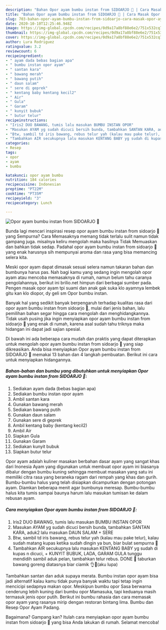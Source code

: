 ```yaml
---
description: "Bahan Opor ayam bumbu instan from SIDOARJO 🥰 | Cara Masak Opor ayam bumbu instan from SIDOARJO 🥰 Yang Menggugah Selera"
title: "Bahan Opor ayam bumbu instan from SIDOARJO 🥰 | Cara Masak Opor ayam bumbu instan from SIDOARJO 🥰 Yang Menggugah Selera"
slug: 703-bahan-opor-ayam-bumbu-instan-from-sidoarjo-cara-masak-opor-ayam-bumbu-instan-from-sidoarjo-yang-menggugah-selera
date: 2020-10-10T12:25:46.948Z
image: https://img-global.cpcdn.com/recipes/0d9a17a8bf88e6e2/751x532cq70/opor-ayam-bumbu-instan-from-sidoarjo-🥰-foto-resep-utama.jpg
thumbnail: https://img-global.cpcdn.com/recipes/0d9a17a8bf88e6e2/751x532cq70/opor-ayam-bumbu-instan-from-sidoarjo-🥰-foto-resep-utama.jpg
cover: https://img-global.cpcdn.com/recipes/0d9a17a8bf88e6e2/751x532cq70/opor-ayam-bumbu-instan-from-sidoarjo-🥰-foto-resep-utama.jpg
author: Lura Rodriguez
ratingvalue: 3.2
reviewcount: 6
recipeingredient:
- " ayam dada bebas bagian apa"
- " bumbu instan opor ayam"
- " santan kara"
- " bawang merah"
- " bawang putih"
- " daun salam"
- " sere di geprek"
- " kentang baby kentang kecil2"
- " Air"
- " Gula"
- " Garam"
- " kunyit bubuk"
- " butur telur"
recipeinstructions:
- "Iris2 DUO BAWANG, tumis lalu masukan BUMBU INSTAN OPOR"
- "Masukan AYAM yg sudah dicuci bersih bunda, tambahkan SANTAN KARA, aduk2 lalu masukan DAUN SALAM + SERE"
- "Btw, sambil td iris bawang, rebus telur yah (kalau mau pake telur), kalau sudah matang kupas ketika sudah dingin ya bun, biar bulat sempurna 😬"
- "Tambahkan AIR secukupnya lalu masukan KENTANG BABY yg sudah di kupas n dicuci, + KUNYIT BUBUK, LADA, GARAM GULA tunggu mendidih sambil aduk pelan, tambahkan telur rebus. DONE 🥰 taburkan bawang goreng diatasnya biar ciamik 👌😬(aku lupa)"
categories:
- Resep
tags:
- opor
- ayam
- bumbu

katakunci: opor ayam bumbu 
nutrition: 184 calories
recipecuisine: Indonesian
preptime: "PT22M"
cooktime: "PT35M"
recipeyield: "3"
recipecategory: Lunch

---
```



![Opor ayam bumbu instan from SIDOARJO 🥰](https://img-global.cpcdn.com/recipes/0d9a17a8bf88e6e2/751x532cq70/opor-ayam-bumbu-instan-from-sidoarjo-🥰-foto-resep-utama.jpg)

Bunda lagi mencari inspirasi resep opor ayam bumbu instan from sidoarjo 🥰 yang Sempurna? Cara Memasaknya memang tidak terlalu sulit namun tidak gampang juga. misalnya keliru mengolah maka hasilnya Tidak Memuaskan dan bahkan tidak sedap. Padahal opor ayam bumbu instan from sidoarjo 🥰 yang enak harusnya sih mempunyai aroma dan rasa yang bisa memancing selera kita.

Meski opor ayam dapat dimasak sesuai selera namun takaran bahan dan bumbunya harus pas. Nah bagi kamu yang sedang ingin mengolah opor ayam atau mencoba memasaknya di rumah, namun belum tahu caranya pengolahannya, berikut ini brilio.net himpun dari berbagai sumber pada. Pengen masak opor ayam tpi suami dan anak gak suka klo ayamnya lembek gitu kan klo diopor, dy geli sm Opor bumbu instan.

Banyak hal yang sedikit banyak berpengaruh terhadap kualitas rasa dari opor ayam bumbu instan from sidoarjo 🥰, mulai dari jenis bahan, lalu pemilihan bahan segar hingga cara mengolah dan menghidangkannya. Tidak usah pusing jika ingin menyiapkan opor ayam bumbu instan from sidoarjo 🥰 yang enak di rumah, karena asal sudah tahu triknya maka hidangan ini dapat jadi sajian spesial.


Di bawah ini ada beberapa cara mudah dan praktis yang dapat diterapkan untuk mengolah opor ayam bumbu instan from sidoarjo 🥰 yang siap dikreasikan. Anda bisa menyiapkan Opor ayam bumbu instan from SIDOARJO 🥰 memakai 13 bahan dan 4 langkah pembuatan. Berikut ini cara untuk menyiapkan hidangannya.

<!--inarticleads1-->

##### Bahan-bahan dan bumbu yang dibutuhkan untuk menyiapkan Opor ayam bumbu instan from SIDOARJO 🥰:

1. Sediakan  ayam dada (bebas bagian apa)
1. Sediakan  bumbu instan opor ayam
1. Ambil  santan kara
1. Gunakan  bawang merah
1. Sediakan  bawang putih
1. Gunakan  daun salam
1. Gunakan  sere di geprek
1. Ambil  kentang baby (kentang kecil2)
1. Ambil  Air
1. Siapkan  Gula
1. Gunakan  Garam
1. Sediakan  kunyit bubuk
1. Siapkan  butur telur


Opor ayam adalah kuliner masakan berbahan dasar ayam yang sangat khas dari Inonesia Ayam yang digunakan untuk membuat opor ayam ini biasanya dibalur dengan bumbu kuning sehingga membuat masakan yang satu ini memiliki citra rasa yang beraneka ragam dari rempah yang khas dan gurih. Bumbu-bumbu halus yang telah disiapkan dicampurkan dengan potongan ayam. Diamkan beberapa menit agar bumbunya meresap. Bumbu-bumbu halus kita tumis sampai baunya harum lalu masukan tumisan ke dalam rebusan ayam. 

<!--inarticleads2-->

##### Cara menyiapkan Opor ayam bumbu instan from SIDOARJO 🥰:

1. Iris2 DUO BAWANG, tumis lalu masukan BUMBU INSTAN OPOR
1. Masukan AYAM yg sudah dicuci bersih bunda, tambahkan SANTAN KARA, aduk2 lalu masukan DAUN SALAM + SERE
1. Btw, sambil td iris bawang, rebus telur yah (kalau mau pake telur), kalau sudah matang kupas ketika sudah dingin ya bun, biar bulat sempurna 😬
1. Tambahkan AIR secukupnya lalu masukan KENTANG BABY yg sudah di kupas n dicuci, + KUNYIT BUBUK, LADA, GARAM GULA tunggu mendidih sambil aduk pelan, tambahkan telur rebus. DONE 🥰 taburkan bawang goreng diatasnya biar ciamik 👌😬(aku lupa)


Tambahkan santan dan aduk supaya merata. Bumbu instan opor ayam bisa jadi alternatif kalau kamu tidak punya banyak waktu tapi tetap ingin mencicipi sedapnya makan opor. Meskipun bumbu opor Sasa berwarna cenderung lebih kuning dari bumbu opor Mamasuka, tapi keduanya masih termasuk jenis opor putih. Berikut ini bumbu rahasia dan cara memasak opor ayam yang rasanya mirip dengan restoran bintang lima. Bumbu dan Resep Opor Ayam Padang. 

Bagaimana? Gampang kan? Itulah cara menyiapkan opor ayam bumbu instan from sidoarjo 🥰 yang bisa Anda lakukan di rumah. Selamat mencoba!
